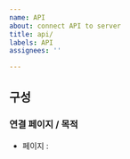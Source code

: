 ```yaml
---
name: API
about: connect API to server
title: api/
labels: API
assignees: ''

---
```


## 구성
### 연결 페이지 / 목적 
- 페이지 :
